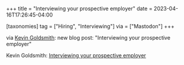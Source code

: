 +++
title = "Interviewing your prospective employer"
date = 2023-04-16T17:26:45-04:00

[taxonomies]
tag = ["Hiring", "Interviewing"]
via = ["Mastodon"]
+++

via [Kevin Goldsmith](https://mastodon.social/@kmg/110209549413193625): new blog post: "Interviewing your prospective employer"

<!-- more -->

Kevin Goldsmith: [Interviewing your prospective employer](https://blog.kevingoldsmith.com/2023/04/13/interviewing-your-prospective-employer/)
